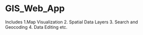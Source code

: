 # GIS_Web_App
Includes 1.Map Visualization 2. Spatial Data Layers  3. Search and Geocoding 4. Data Editing etc.
